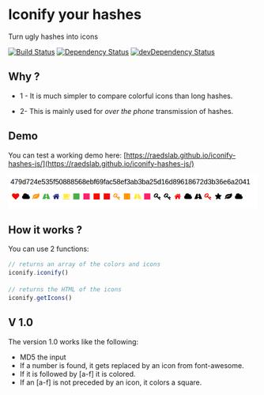 # Iconify your hashes

Turn ugly hashes into icons

[![Build Status](https://travis-ci.org/RaedsLab/iconify-hashes-js.svg?branch=master)](https://travis-ci.org/RaedsLab/iconify-hashes-js)
[![Dependency Status](https://david-dm.org/Raedslab/iconify-hashes-js.svg)](https://david-dm.org/Raedslab/iconify-hashes-js)
[![devDependency Status](https://david-dm.org/Raedslab/iconify-hashes-js/dev-status.svg)](https://david-dm.org/Raedslab/iconify-hashes-js#info=devDependencies)

## Why ?

+ 1 - It is much simpler to compare colorful icons than long hashes.

+ 2- This is mainly used for <em>over the phone</em> transmission of hashes.


## Demo

You can test a working demo here: [https://raedslab.github.io/iconify-hashes-js/](https://raedslab.github.io/iconify-hashes-js/)

![demo](https://raw.githubusercontent.com/RaedsLab/iconify-hashes-js/master/demo/sha_vs_iconify.png)


## How it works ?

You can use 2 functions: 
```js
// returns an array of the colors and icons
iconify.iconify()

// returns the HTML of the icons
iconify.getIcons()
```

## V 1.0

The version 1.0 works like the following:

+ MD5 the input
+ If a number is found, it gets replaced by an icon from font-awesome.
+ If it is followed by [a-f] it is colored.
+ If an [a-f] is not preceded by an icon, it colors a square.
